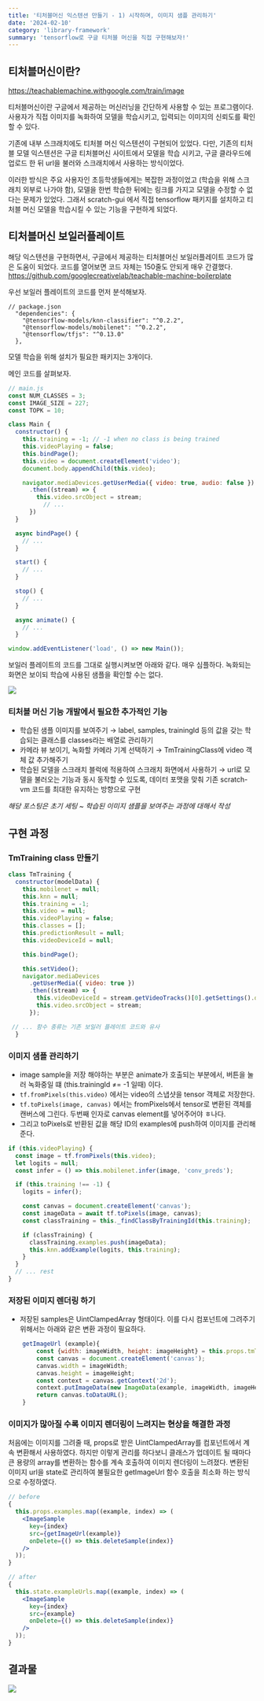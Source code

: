 ```yaml
---
title: '티처블머신 익스텐션 만들기 - 1) 시작하며, 이미지 샘플 관리하기'
date: '2024-02-10'
category: 'library-framework'
summary: 'tensorflow로 구글 티처블 머신을 직접 구현해보자!'
---
```


## 티처블머신이란?

https://teachablemachine.withgoogle.com/train/image

티처블머신이란 구글에서 제공하는 머신러닝을 간단하게 사용할 수 있는 프로그램이다. 사용자가 직접 이미지를 녹화하여 모델을 학습시키고, 입력되는 이미지의 신뢰도를 확인할 수 있다.

기존에 내부 스크래치에도 티처블 머신 익스텐션이 구현되어 있었다. 다만, 기존의 티처블 모델 익스텐션은 구글 티처블머신 사이트에서 모델을 학습 시키고, 구글 클라우드에 업로드 한 뒤 url을 불러와 스크래치에서 사용하는 방식이었다.

이러한 방식은 주요 사용자인 초등학생들에게는 복잡한 과정이었고 (학습을 위해 스크래치 외부로 나가야 함), 모델을 한번 학습한 뒤에는 링크를 가지고 모델을 수정할 수 없다는 문제가 있었다. 그래서 scratch-gui 에서 직접 tensorflow 패키지를 설치하고 티처블 머신 모델을 학습시킬 수 있는 기능을 구현하게 되었다.

## 티처블머신 보일러플레이트

해당 익스텐션을 구현하면서, 구글에서 제공하는 티처블머신 보일러플레이트 코드가 많은 도움이 되었다. 코드를 열어보면 코드 자체는 150줄도 안되게 매우 간결했다.
https://github.com/googlecreativelab/teachable-machine-boilerplate

우선 보일러 플레이트의 코드를 먼저 분석해보자.

```
// package.json
  "dependencies": {
    "@tensorflow-models/knn-classifier": "^0.2.2",
    "@tensorflow-models/mobilenet": "^0.2.2",
    "@tensorflow/tfjs": "^0.13.0"
  },
```

모델 학습을 위해 설치가 필요한 패키지는 3개이다.

메인 코드를 살펴보자.

```jsx
// main.js
const NUM_CLASSES = 3;
const IMAGE_SIZE = 227;
const TOPK = 10;

class Main {
  constructor() {
    this.training = -1; // -1 when no class is being trained
    this.videoPlaying = false;
    this.bindPage();
    this.video = document.createElement('video');
    document.body.appendChild(this.video);

    navigator.mediaDevices.getUserMedia({ video: true, audio: false })
      .then((stream) => {
        this.video.srcObject = stream;
          // ...
      })
  }

  async bindPage() {
    // ...
  }

  start() {
    // ...
  }

  stop() {
    // ...
  }

  async animate() {
    // ...
  }

window.addEventListener('load', () => new Main());
```

보일러 플레이트의 코드를 그대로 실행시켜보면 아래와 같다. 매우 심플하다. 녹화되는 화면은 보이되 학습에 사용된 샘플을 확인할 수는 없다.

![](https://velog.velcdn.com/images/jiwonyyy/post/d53d6651-bfd4-4d11-9828-107d37f9daa9/image.png)

### 티처블 머신 기능 개발에서 필요한 추가적인 기능

- 학습된 샘플 이미지를 보여주기
  → label, samples, trainingId 등의 값을 갖는 학습되는 클래스를 classes라는 배열로 관리하기
- 카메라 뷰 보이기, 녹화할 카메라 기계 선택하기
  → TmTrainingClass에 video 객체 값 추가해주기
- 학습된 모델을 스크래치 블럭에 적용하여 스크래치 화면에서 사용하기
  → url로 모델을 불러오는 기능과 동시 동작할 수 있도록, 데이터 포맷을 맞춰 기존 scratch-vm 코드를 최대한 유지하는 방향으로 구현

_해당 포스팅은 초기 세팅 ~ 학습된 이미지 샘플을 보여주는 과정에 대해서 작성_

## 구현 과정

### TmTraining class 만들기

```jsx
class TmTraining {
  constructor(modelData) {
    this.mobilenet = null;
    this.knn = null;
    this.training = -1;
    this.video = null;
    this.videoPlaying = false;
    this.classes = [];
    this.predictionResult = null;
    this.videoDeviceId = null;

    this.bindPage();

    this.setVideo();
    navigator.mediaDevices
      .getUserMedia({ video: true })
      .then((stream) => {
        this.videoDeviceId = stream.getVideoTracks()[0].getSettings().deviceId;
        this.video.srcObject = stream;
      });

 // ... 함수 종류는 기존 보일러 플레이트 코드와 유사
  }
```

### 이미지 샘플 관리하기

- image sample을 저장 해야하는 부분은 animate가 호출되는 부분에서, 버튼을 눌러 녹화중일 떄 (this.trainingId ≠= -1 일때) 이다.
- `tf.fromPixels(this.video)` 에서는 video의 스냅샷을 tensor 객체로 저장한다.
- `tf.toPixels(image, canvas)` 에서는 fromPixels에서 tensor로 변환된 객체를 캔버스에 그린다. 두번째 인자로 canvas element를 넣어주어야 ㅎ나다.
- 그리고 toPixels로 반환된 값을 해당 ID의 examples에 push하여 이미지를 관리해 준다.

```jsx
if (this.videoPlaying) {
  const image = tf.fromPixels(this.video);
  let logits = null;
  const infer = () => this.mobilenet.infer(image, 'conv_preds');

  if (this.training !== -1) {
    logits = infer();

    const canvas = document.createElement('canvas');
    const imageData = await tf.toPixels(image, canvas);
    const classTraining = this._findClassByTrainingId(this.training);

    if (classTraining) {
      classTraining.examples.push(imageData);
      this.knn.addExample(logits, this.training);
    }
  }
  // ... rest
}
```

### 저장된 이미지 렌더링 하기

- 저장된 samples은 UintClampedArray 형태이다. 이를 다시 컴포넌트에 그려주기 위해서는 아래와 같은 변환 과정이 필요하다.

```jsx
    getImageUrl (example){
        const {width: imageWidth, height: imageHeight} = this.props.tmTrainingInstance.getVideoSize();
        const canvas = document.createElement('canvas');
        canvas.width = imageWidth;
        canvas.height = imageHeight;
        const context = canvas.getContext('2d');
        context.putImageData(new ImageData(example, imageWidth, imageHeight), 0, 0);
        return canvas.toDataURL();
    }
```

### 이미지가 많아질 수록 이미지 렌더링이 느려지는 현상을 해결한 과정

처음에는 이미지를 그려줄 때, props로 받은 UintClampedArray를 컴포넌트에서 계속 변환해서 사용하였다. 하지만 이렇게 관리를 하다보니 클래스가 업데이트 될 때마다 큰 용량의 array를 변환하는 함수를 계속 호출하여 이미지 렌더링이 느려졌다. 변환된 이미지 url을 state로 관리하여 불필요한 getImageUrl 함수 호출을 최소화 하는 방식으로 수정하였다.

```jsx
// before
{
  this.props.examples.map((example, index) => (
    <ImageSample
      key={index}
      src={getImageUrl(example)}
      onDelete={() => this.deleteSample(index)}
    />
  ));
}

// after
{
  this.state.exampleUrls.map((example, index) => (
    <ImageSample
      key={index}
      src={example}
      onDelete={() => this.deleteSample(index)}
    />
  ));
}
```

## 결과물

![](https://velog.velcdn.com/images/jiwonyyy/post/c3fc9859-a7f8-49e6-892c-1df7a6d8108a/image.png)
